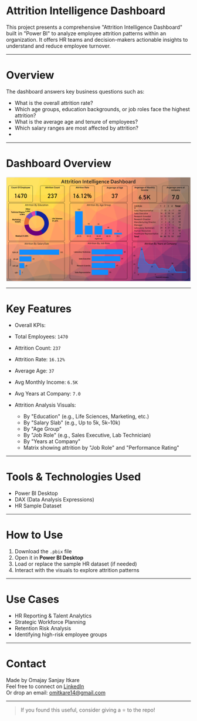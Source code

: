 # Attrition Intelligence Dashboard 

This project presents a comprehensive "Attrition Intelligence Dashboard" built in "Power BI" to analyze employee attrition patterns within an organization. It offers HR teams and decision-makers actionable insights to understand and reduce employee turnover.


---

# Overview

The dashboard answers key business questions such as:

- What is the overall attrition rate?
- Which age groups, education backgrounds, or job roles face the highest attrition?
- What is the average age and tenure of employees?
- Which salary ranges are most affected by attrition?
- 
---

# Dashboard Overview
![image alt](https://github.com/Omitkare/Attrition-Intelligence-Dashboard/blob/f5c65e575cfd329b90e276a898be48a767bcd32d/Dashboard%20Overview.png)

---

# Key Features

 - Overall KPIs:
  - Total Employees: `1470`
  - Attrition Count: `237`
  - Attrition Rate: `16.12%`
  - Average Age: `37`
  - Avg Monthly Income: `6.5K`
  - Avg Years at Company: `7.0`

- Attrition Analysis Visuals:
  - By "Education" (e.g., Life Sciences, Marketing, etc.)
  - By "Salary Slab" (e.g., Up to 5k, 5k–10k)
  - By "Age Group"
  - By "Job Role" (e.g., Sales Executive, Lab Technician)
  - By "Years at Company"
  - Matrix showing attrition by "Job Role" and "Performance Rating"

---

# Tools & Technologies Used

- Power BI Desktop
- DAX (Data Analysis Expressions)
- HR Sample Dataset

---

# How to Use

1. Download the `.pbix` file
2. Open it in **Power BI Desktop**
3. Load or replace the sample HR dataset (if needed)
4. Interact with the visuals to explore attrition patterns

---

# Use Cases

- HR Reporting & Talent Analytics
- Strategic Workforce Planning
- Retention Risk Analysis
- Identifying high-risk employee groups

---

# Contact

Made by   Omajay Sanjay Itkare  
Feel free to connect on [LinkedIn](https://www.linkedin.com/in/omajay-itkare/)  
Or drop an email: omitkare14@gmail.com

---

> If you found this useful, consider giving a ⭐ to the repo!

